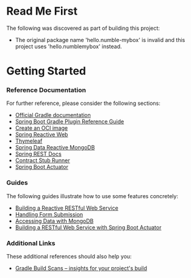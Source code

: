# Read Me First

The following was discovered as part of building this project:

* The original package name 'hello.numble-mybox' is invalid and this project uses 'hello.numblemybox' instead.

# Getting Started

### Reference Documentation

For further reference, please consider the following sections:

* [Official Gradle documentation](https://docs.gradle.org)
* [Spring Boot Gradle Plugin Reference Guide](https://docs.spring.io/spring-boot/docs/3.0.4/gradle-plugin/reference/html/)
* [Create an OCI image](https://docs.spring.io/spring-boot/docs/3.0.4/gradle-plugin/reference/html/#build-image)
* [Spring Reactive Web](https://docs.spring.io/spring-boot/docs/3.0.4/reference/htmlsingle/#web.reactive)
* [Thymeleaf](https://docs.spring.io/spring-boot/docs/3.0.4/reference/htmlsingle/#web.servlet.spring-mvc.template-engines)
* [Spring Data Reactive MongoDB](https://docs.spring.io/spring-boot/docs/3.0.4/reference/htmlsingle/#data.nosql.mongodb)
* [Spring REST Docs](https://docs.spring.io/spring-restdocs/docs/current/reference/html5/)
* [Contract Stub Runner](https://cloud.spring.io/spring-cloud-contract/reference/htmlsingle/#features-stub-runner)
* [Spring Boot Actuator](https://docs.spring.io/spring-boot/docs/3.0.4/reference/htmlsingle/#actuator)

### Guides

The following guides illustrate how to use some features concretely:

* [Building a Reactive RESTful Web Service](https://spring.io/guides/gs/reactive-rest-service/)
* [Handling Form Submission](https://spring.io/guides/gs/handling-form-submission/)
* [Accessing Data with MongoDB](https://spring.io/guides/gs/accessing-data-mongodb/)
* [Building a RESTful Web Service with Spring Boot Actuator](https://spring.io/guides/gs/actuator-service/)

### Additional Links

These additional references should also help you:

* [Gradle Build Scans – insights for your project's build](https://scans.gradle.com#gradle)

